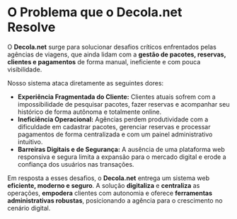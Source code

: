# O Problema que o Decola.net Resolve

O **Decola.net** surge para solucionar desafios críticos enfrentados pelas agências de viagens, que ainda lidam com a **gestão de pacotes, reservas, clientes e pagamentos** de forma manual, ineficiente e com pouca visibilidade.

Nosso sistema ataca diretamente as seguintes dores:

* **Experiência Fragmentada do Cliente:** Clientes atuais sofrem com a impossibilidade de pesquisar pacotes, fazer reservas e acompanhar seu histórico de forma autônoma e totalmente online.
* **Ineficiência Operacional:** Agências perdem produtividade com a dificuldade em cadastrar pacotes, gerenciar reservas e processar pagamentos de forma centralizada e com um painel administrativo intuitivo.
* **Barreiras Digitais e de Segurança:** A ausência de uma plataforma web responsiva e segura limita a expansão para o mercado digital e erode a confiança dos usuários nas transações.

Em resposta a esses desafios, o **Decola.net** entrega um sistema web **eficiente, moderno e seguro**. A solução **digitaliza** e **centraliza** as operações, **empodera** clientes com autonomia e oferece **ferramentas administrativas robustas**, posicionando a agência para o crescimento no cenário digital.